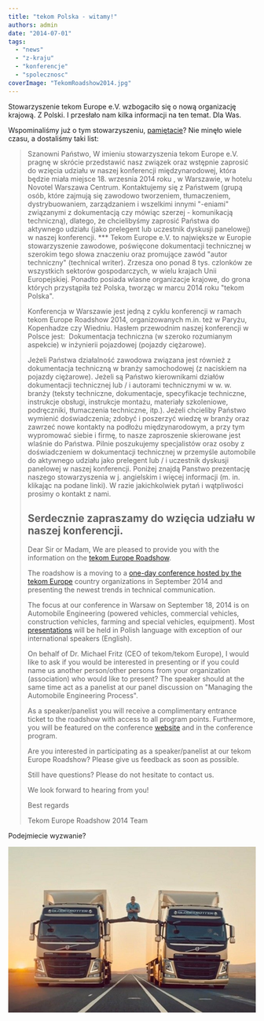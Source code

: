 ```yaml
---
title: "tekom Polska - witamy!"
authors: admin
date: "2014-07-01"
tags:
  - "news"
  - "z-kraju"
  - "konferencje"
  - "spolecznosc"
coverImage: "TekomRoadshow2014.jpg"
---
```


Stowarzyszenie tekom Europe e.V. wzbogaciło się o nową organizację krajową. Z
Polski. I przesłało nam kilka informacji na ten temat. Dla Was.

Wspominaliśmy już o tym stowarzyszeniu,
[pamiętacie](http://techwriter.pl/zostan-mowca-tekom-europe-roadshow-2014/)? Nie
minęło wiele czasu, a dostaliśmy taki list:

> Szanowni Państwo, W imieniu stowarzyszenia tekom Europe e.V. pragnę w skrócie
> przedstawić nasz związek oraz wstępnie zaprosić do wzięcia udziału w naszej
> konferencji międzynarodowej, która będzie miała miejsce 18. wrzesnia 2014 roku
> , w Warszawie, w hotelu Novotel Warszawa Centrum. Kontaktujemy się z Państwem
> (grupą osób, które zajmują się zawodowo tworzeniem, tłumaczeniem,
> dystrybuowaniem, zarządzaniem i wszelkimi innymi "-eniami" związanymi z
> dokumentacją czy mówiąc szerzej - komunikacją techniczną), dlatego, że
> chcielibyśmy zaprosić Państwa do aktywnego udziału (jako prelegent lub
> uczestnik dyskusji panelowej) w naszej konferencji. \*\*\* Tekom Europe e.V.
> to największe w Europie stowarzyszenie zawodowe, poświęcone dokumentacji
> technicznej w szerokim tego słowa znaczeniu oraz promujące zawód "autor
> techniczny" (technical writer). Zrzesza ono ponad 8 tys. czlonków ze
> wszystkich sektorów gospodarczych, w wielu krajach Unii Europejskiej. Ponadto
> posiada wlasne organizacje krajowe, do grona których przystąpiła też Polska,
> tworząc w marcu 2014 roku "tekom Polska".
>
> Konferencja w Warszawie jest jedną z cyklu konferencji w ramach tekom Europe
> Roadshow 2014, organizowanych m.in. też w Paryżu, Kopenhadze czy Wiedniu.
> Hasłem przewodnim naszej konferencji w Polsce jest:  Dokumentacja techniczna
> (w szeroko rozumianym aspekcie) w inżynierii pojazdowej (pojazdy ciężarowe).
>
> Jeżeli Państwa działalność zawodowa związana jest również z dokumentacja
> techniczną w branży samochodowej (z naciskiem na pojazdy ciężarowe). Jeżeli są
> Państwo kierownikami działów dokumentacji technicznej lub / i autorami
> technicznymi w w. w. branży (teksty techniczne, dokumentacje, specyfikacje
> techniczne, instrukcje obsługi, instrukcje montażu, materiały szkoleniowe,
> podręczniki, tłumaczenia techniczne, itp.). Jeżeli chcieliby Państwo wymienić
> doświadczenia; zdobyć i poszerzyć wiedzę w branży oraz zawrzeć nowe kontakty
> na podłożu międzynarodowym, a przy tym wypromować siebie i firmę, to nasze
> zaproszenie skierowane jest wlaśnie do Państwa. Pilnie poszukujemy
> specjalistów oraz osoby z doświadczeniem w dokumentacji technicznej w
> przemyśle automobile do aktywnego udziału jako prelegent lub / i uczestnik
> dyskusji panelowej w naszej konferencji. Poniżej znajdą Panstwo prezentację
> naszego stowarzyszenia w j. angielskim i więcej informacji (m. in. klikając na
> podane linki). W razie jakichkolwiek pytań i wątpliwości prosimy o kontakt z
> nami.
>
> ## Serdecznie zapraszamy do wzięcia udziału w naszej konferencji.
>
> Dear Sir or Madam, We are pleased to provide you with the information on the
> [tekom Europe Roadshow](http://conferences.tekom.de/tekom-europe-roadshow/home/tekom-europe-roadshow-2014/).
>
> The roadshow is a moving to a
> [one-day conference hosted by the tekom Europe](http://www.technical-communication.org/)
> country organizations in September 2014 and presenting the newest trends in
> technical communication.
>
> The focus at our conference in Warsaw on September 18, 2014 is on Automobile
> Engineering (powered vehicles, commercial vehicles, construction vehicles,
> farming and special vehicles, equipment). Most
> [presentations](http://conferences.tekom.de/tekom-europe-roadshow/poland/program/presentations/)
> will be held in Polish language with exception of our international speakers
> (English).
>
> On behalf of Dr. Michael Fritz (CEO of tekom/tekom Europe), I would like to
> ask if you would be interested in presenting or if you could name us another
> person/other persons from your organization (association) who would like to
> present? The speaker should at the same time act as a panelist at our panel
> discussion on "Managing the Automobile Engineering Process".
>
> As a speaker/panelist you will receive a complimentary entrance ticket to the
> roadshow with access to all program points. Furthermore, you will be featured
> on the conference
> [website](http://conferences.tekom.de/tekom-europe-roadshow/poland/at-a-glance/)
> and in the conference program.
>
> Are you interested in participating as a speaker/panelist at our tekom Europe
> Roadshow? Please give us feedback as soon as possible.
>
> Still have questions? Please do not hesitate to contact us.
>
> We look forward to hearing from you!
>
> Best regards
>
> Tekom Europe Roadshow 2014 Team

Podejmiecie wyzwanie?

[![ciezarowe](images/ciezarowe.jpg)](http://techwriter.pl/wp-content/uploads/2014/06/ciezarowe.jpg)
